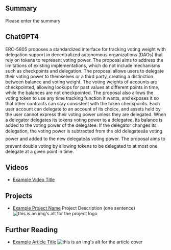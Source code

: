 ## Summary

Please enter the summary

## ChatGPT4

ERC-5805 proposes a standardized interface for tracking voting weight with delegation support in decentralized autonomous organizations (DAOs) that rely on tokens to represent voting power. The proposal aims to address the limitations of existing implementations, which do not include mechanisms such as checkpoints and delegation. The proposal allows users to delegate their voting power to themselves or a third party, creating a distinction between balance and voting weight. The voting weights of accounts are checkpointed, allowing lookups for past values at different points in time, while the balances are not checkpointed. The proposal also allows the voting token to use any time tracking function it wants, and exposes it so that other contracts can stay consistent with the token checkpoints. Each user account can delegate to an account of its choice, and assets held by the user cannot express their voting power unless they are delegated. When a delegator delegates its tokens voting power to a delegatee, its balance is added to the voting power of the delegatee. If the delegator changes its delegation, the voting power is subtracted from the old delegateeâs voting power and added to the new delegateâs voting power. The proposal aims to prevent double voting by allowing tokens to be delegated to at most one delegate at a given point in time.

## Videos

- [Example Video Title](https://www.youtube.com/watch?v=TDGq4aeevgY)

## Projects

- [Example Project Name](https://xxxx.xxx/xxxxx) Project Description (one sentence) ![this is an img's alt for the project logo](https://xxxx.xxx/project-logo.xxx)

## Further Reading

- [Example Article Title](https://xxxx.xxx/xxxxx) ![this is an img's alt for the article cover](https://xxxx.xxx/article-cover.xxx)
